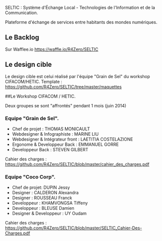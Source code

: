 SELTIC : Système d'Échange Local - Technologies de l'Information et de la Communication.

Plateforme d'échange de services entre habitants des mondes numériques.

## Le Backlog

Sur Wafflee.io https://waffle.io/R4Zero/SELTIC

## Le design cible
Le design cible est celui réalisé par l'équipe "Grain de Sel" du workshop CIFACOM/HETIC.
Template : https://github.com/R4Zero/SELTIC/tree/master/maquettes

##Le Workshop CIFACOM / HETIC.

Deux groupes se sont "affrontés" pendant 1 mois (juin 2014)

### Equipe "Grain de Sel".
* Chef de projet : THOMAS MONICAULT
* Webdesigner & Infographiste : MARINE LIU
* Webdesigner & Intégrateur front : LAETITIA COSTELAZIONE
* Ergonome & Developpeur Back : EMMANUEL GORRE
* Developpeur Back : STEVEN GILBERT

Cahier des charges : https://github.com/R4Zero/SELTIC/blob/master/cahier_des_charges.pdf

### Equipe "Coco Corp".
* Chef de projet: DUPIN Jessy
* Designer : CALDERON Alexandra
* Designer : ROUSSEAU Franck
* Developpeur : KHAMVONGSA Tiffeny
* Developpeur : BLEUSE Damien
* Designer & Developpeur : UY Oudam

Cahier des charges : https://github.com/R4Zero/SELTIC/blob/master/SELTIC_Cahier-Des-Charges.pdf

